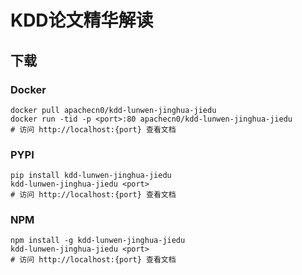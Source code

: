 # KDD论文精华解读

## 下载

### Docker

```
docker pull apachecn0/kdd-lunwen-jinghua-jiedu
docker run -tid -p <port>:80 apachecn0/kdd-lunwen-jinghua-jiedu
# 访问 http://localhost:{port} 查看文档
```

### PYPI

```
pip install kdd-lunwen-jinghua-jiedu
kdd-lunwen-jinghua-jiedu <port>
# 访问 http://localhost:{port} 查看文档
```

### NPM

```
npm install -g kdd-lunwen-jinghua-jiedu
kdd-lunwen-jinghua-jiedu <port>
# 访问 http://localhost:{port} 查看文档
```